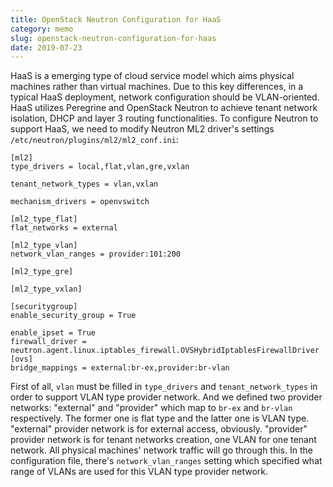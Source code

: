 ```yaml
---
title: OpenStack Neutron Configuration for HaaS
category: memo
slug: openstack-neutron-configuration-for-haas
date: 2019-07-23
---
```

HaaS is a emerging type of cloud service model which aims physical machines
rather than virtual machines. Due to this key differences, in a typical HaaS
deployment, network configuration should be VLAN-oriented. HaaS utilizes
Peregrine and OpenStack Neutron to achieve tenant network isolation, DHCP and
layer 3 routing functionalities. To configure Neutron to support HaaS, we need
to modify Neutron ML2 driver's settings `/etc/neutron/plugins/ml2/ml2_conf.ini`:

```text
[ml2]
type_drivers = local,flat,vlan,gre,vxlan

tenant_network_types = vlan,vxlan

mechanism_drivers = openvswitch

[ml2_type_flat]
flat_networks = external

[ml2_type_vlan]
network_vlan_ranges = provider:101:200

[ml2_type_gre]

[ml2_type_vxlan]

[securitygroup]
enable_security_group = True

enable_ipset = True
firewall_driver = neutron.agent.linux.iptables_firewall.OVSHybridIptablesFirewallDriver
[ovs]
bridge_mappings = external:br-ex,provider:br-vlan
```

First of all, `vlan` must be filled in `type_drivers` and `tenant_network_types`
in order to support VLAN type provider network. And we defined two provider
networks: "external" and "provider" which map to `br-ex` and `br-vlan`
respectively. The former one is flat type and the latter one is VLAN type.
"external" provider network is for external access, obviously. "provider"
provider network is for tenant networks creation, one VLAN for one tenant
network. All physical machines' network traffic will go through this. In the
configuration file, there's `network_vlan_ranges` setting which specified what
range of VLANs are used for this VLAN type provider network.
